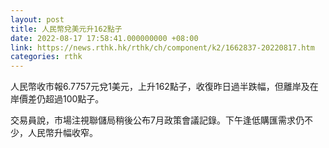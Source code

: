 ```yaml
---
layout: post
title: 人民幣兌美元升162點子
date: 2022-08-17 17:58:41.000000000 +08:00
link: https://news.rthk.hk/rthk/ch/component/k2/1662837-20220817.htm
categories: rthk
---
```


人民幣收市報6.7757元兌1美元，上升162點子，收復昨日過半跌幅，但離岸及在岸價差仍超過100點子。

交易員說，市場注視聯儲局稍後公布7月政策會議記錄。下午逢低購匯需求仍不少，人民幣升幅收窄。
